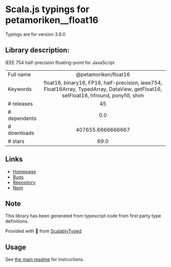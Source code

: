 
# Scala.js typings for petamoriken__float16

Typings are for version 3.8.0

## Library description:
IEEE 754 half-precision floating-point for JavaScript

|                    |                 |
| ------------------ | :-------------: |
| Full name          | @petamoriken/float16 |
| Keywords           | float16, binary16, FP16, half-precision, ieee754, Float16Array, TypedArray, DataView, getFloat16, setFloat16, hfround, ponyfill, shim |
| # releases         | 45 |
| # dependents       | 0.0 |
| # downloads        | 407655.6666666667 |
| # stars            | 69.0 |

## Links
- [Homepage](https://github.com/petamoriken/float16)
- [Bugs](https://github.com/petamoriken/float16/issues)
- [Repository](https://github.com/petamoriken/float16)
- [Npm](https://www.npmjs.com/package/%40petamoriken%2Ffloat16)
    


## Note
This library has been generated from typescript code from first party type definitions.

Provided with :purple_heart: from [ScalablyTyped](https://github.com/oyvindberg/ScalablyTyped)

## Usage
See [the main readme](../../readme.md) for instructions.


